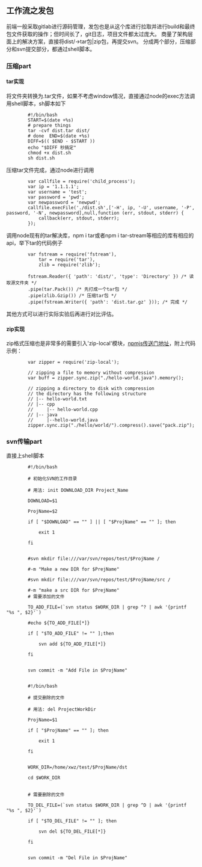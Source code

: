 ## 工作流之发包
前端一般采取gitlab进行源码管理，发包也是从这个库进行拉取并进行build和最终包文件获取的操作；但时间长了，git日志，项目文件都太过庞大。  商量了架构层面上的解决方案，直接将dist/->tar包|zip包，再提交svn。  分成两个部分，压缩部分和svn提交部分，都通过shell脚本。  

### 压缩part

#### tar实现  
将文件夹转换为.tar文件，如果不考虑window情况，直接通过node的exec方法调用shell脚本，sh脚本如下   
```
		#!/bin/bash
		START=$(date +%s)
		# prepare things
		tar -cvf dist.tar dist/
		# done  END=$(date +%s)
		DIFF=$(( $END - $START ))
		echo "$DIFF 秒搞定"
		chmod +x dist.sh
		sh dist.sh
```

压缩tar文件完成，通过node进行调用

```
		var callfile = require('child_process'); 
		var ip = '1.1.1.1';
		var username = 'test';
		var password = 'pwd';
		var newpassword = 'newpwd';
		callfile.execFile('./dist.sh',['-H', ip, '-U', username, '-P', password, '-N', newpassword],null,function (err, stdout, stderr) {
			callback(err, stdout, stderr);
		});
```

调用node现有的tar解决库，npm i tar或者npm i tar-stream等相应的库有相应的api，举下tar的代码例子

```
		var fstream = require('fstream'),
			tar = require('tar'),
			zlib = require('zlib');

		fstream.Reader({ 'path': 'dist/', 'type': 'Directory' }) /* 读取源文件夹 */
		.pipe(tar.Pack()) /* 先打成一个tar包 */
		.pipe(zlib.Gzip()) /* 压缩tar包 */
		.pipe(fstream.Writer({ 'path': 'dist.tar.gz' })); /* 完成 */
```

其他方式可以进行实际实验后再进行对比评估。  

#### zip实现  
zip格式压缩也是非常多的需要引入'zip-local'模块，[npmjs传送门地址](https://www.npmjs.com/package/zip-local)，附上代码示例：  
```
		var zipper = require('zip-local');
		
		// zipping a file to memory without compression
		var buff = zipper.sync.zip("./hello-world.java").memory();
		
		// zipping a directory to disk with compression
		// the directory has the following structure
		// |-- hello-world.txt
		// |-- cpp
		//     |-- hello-world.cpp
		// |-- java
		//     |--hello-world.java
		zipper.sync.zip("./hello/world/").compress().save("pack.zip");
```

### svn传输part

直接上shell脚本  
```
		#!/bin/bash

		# 初始化SVN的工作目录

		# 用法: init DOWNLOAD_DIR Project_Name 

		DOWNLOAD=$1

		ProjName=$2

		if [ "$DOWNLOAD" == "" ] || [ "$ProjName" == "" ]; then

			exit 1

		fi


		#svn mkdir file:///var/svn/repos/test/$ProjName /

		#-m "Make a new DIR for $PrejName"

		#svn mkdir file:///var/svn/repos/test/$ProjName/src /

		#-m "make a src DIR for $PrejName"
		# 需要添加的文件   

		TO_ADD_FILE=(`svn status $WORK_DIR | grep ^? | awk '{printf "%s ", $2}'`)

		#echo ${TO_ADD_FILE[*]}

		if [ "$TO_ADD_FILE" != "" ];then

			svn add ${TO_ADD_FILE[*]}

		fi


		svn commit -m "Add File in $ProjName"


		#!/bin/bash

		# 提交删除的文件

		# 用法: del ProjectWorkDir

		ProjName=$1

		if [ "$ProjName" == "" ]; then

			exit 1

		fi


		WORK_DIR=/home/xwz/test/$ProjName/dst

		cd $WORK_DIR


		# 需要删除的文件   

		TO_DEL_FILE=(`svn status $WORK_DIR | grep ^D | awk '{printf "%s ", $2}'`)

		if [ "$TO_DEL_FILE" != "" ]; then

			svn del ${TO_DEL_FILE[*]}

		fi


		svn commit -m "Del File in $ProjName"
```

